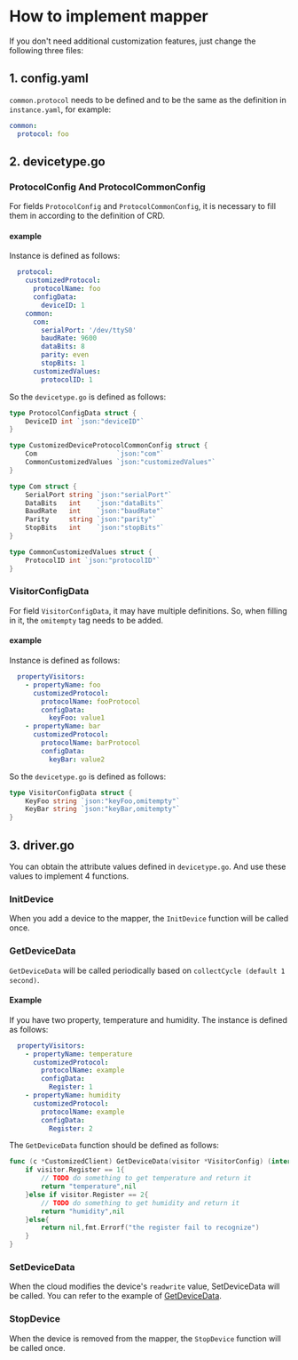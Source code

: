 # How to implement mapper
If you don't need additional customization features, just change the following three files:
## 1. config.yaml
`common.protocol` needs to be defined and to be the same as the definition in `instance.yaml`, for example:
```yaml
common:
  protocol: foo
```

## 2. devicetype.go
### ProtocolConfig And ProtocolCommonConfig
For fields `ProtocolConfig` and `ProtocolCommonConfig`, it is necessary to fill them in according to the definition of CRD.

#### example
Instance is defined as follows:
```yaml
  protocol:
    customizedProtocol:
      protocolName: foo
      configData:
        deviceID: 1
    common:
      com:
        serialPort: '/dev/ttyS0'
        baudRate: 9600
        dataBits: 8
        parity: even
        stopBits: 1
      customizedValues:
        protocolID: 1
```
So the `devicetype.go` is defined as follows:
```go
type ProtocolConfigData struct {
	DeviceID int `json:"deviceID"`
}

type CustomizedDeviceProtocolCommonConfig struct {
	Com                    `json:"com"`
	CommonCustomizedValues `json:"customizedValues"`
}

type Com struct {
	SerialPort string `json:"serialPort"`
	DataBits   int    `json:"dataBits"`
	BaudRate   int    `json:"baudRate"`
	Parity     string `json:"parity"`
	StopBits   int    `json:"stopBits"`
}

type CommonCustomizedValues struct {
	ProtocolID int `json:"protocolID"`
}
```

### VisitorConfigData
For field `VisitorConfigData`, it may have multiple definitions. So, when filling in it, the `omitempty` tag needs to be added.

#### example
Instance is defined as follows:
```yaml
  propertyVisitors:
    - propertyName: foo
      customizedProtocol:
        protocolName: fooProtocol
        configData:
          keyFoo: value1
    - propertyName: bar
      customizedProtocol:
        protocolName: barProtocol
        configData:
          keyBar: value2
```
So the `devicetype.go` is defined as follows:
```go
type VisitorConfigData struct {
	KeyFoo string `json:"keyFoo,omitempty"`
    KeyBar string `json:"keyBar,omitempty"`
}
```
## 3. driver.go
You can obtain the attribute values defined in `devicetype.go`. And use these values to implement 4 functions.

### InitDevice
When you add a device to the mapper, the `InitDevice` function will be called once.

### GetDeviceData
`GetDeviceData` will be called periodically based on `collectCycle (default 1 second)`.

#### <div id = "example">Example<div>
If you have two property, temperature and humidity. The instance is defined as follows:
```yaml
  propertyVisitors:
    - propertyName: temperature
      customizedProtocol:
        protocolName: example
        configData:
          Register: 1
    - propertyName: humidity
      customizedProtocol:
        protocolName: example
        configData:
          Register: 2
```
The `GetDeviceData` function should be defined as follows:
```go
func (c *CustomizedClient) GetDeviceData(visitor *VisitorConfig) (interface{}, error) {
	if visitor.Register == 1{
		// TODO do something to get temperature and return it
		return "temperature",nil
	}else if visitor.Register == 2{
		// TODO do something to get humidity and return it
		return "humidity",nil
	}else{
		return nil,fmt.Errorf("the register fail to recognize")
	}
}
```
### SetDeviceData
When the cloud modifies the device's `readwrite` value, SetDeviceData will be called.
You can refer to the example of [GetDeviceData](#example).



### StopDevice
When the device is removed from the mapper, the `StopDevice` function will be called once.